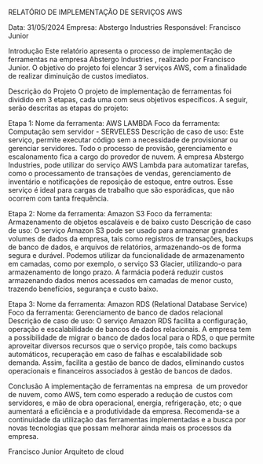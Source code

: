 
RELATÓRIO DE IMPLEMENTAÇÃO DE SERVIÇOS AWS

Data: 31/05/2024
Empresa: Abstergo Industries
Responsável: Francisco Junior

Introdução
Este relatório apresenta o processo de implementação de ferramentas na empresa Abstergo Industries , realizado por Francisco Junior. O objetivo do projeto foi elencar 3 serviços AWS, com a finalidade de realizar diminuição de custos imediatos.

Descrição do Projeto
O projeto de implementação de ferramentas foi dividido em 3 etapas, cada uma com seus objetivos específicos. A seguir, serão descritas as etapas do projeto:

Etapa 1:
Nome da ferramenta: AWS LAMBDA 
Foco da ferramenta: Computação sem servidor - SERVELESS 
Descrição de caso de uso: Este serviço, permite executar código sem a necessidade de provisionar ou gerenciar servidores. Todo o processo de provisão, gerenciamento e escalonamento fica a cargo do provedor de nuvem. A empresa Abstergo Industries, pode utilizar do serviço AWS Lambda para automatizar tarefas, como o processamento de transações de vendas, gerenciamento de inventário e notificações de reposição de estoque, entre outros. Esse serviço é ideal para cargas de trabalho que são esporádicas, que não ocorrem com tanta frequência.

Etapa 2: 
Nome da ferramenta: Amazon S3 
Foco da ferramenta: Armazenamento de objetos escaláveis e de baixo custo
Descrição de caso de uso: O serviço Amazon S3 pode ser usado para armazenar grandes volumes de dados da empresa, tais como registros de transações, backups de banco de dados, e arquivos de relatórios, armazenando-os de forma segura e durável. Podemos utilizar da funcionalidade de armazenamento em camadas, como por exemplo, o serviço S3 Glacier, utilizando-o para armazenamento de longo prazo. A farmácia poderá reduzir custos armazenando dados menos acessados em camadas de menor custo, trazendo benefícios, segurança e custo baixo. 

Etapa 3: 
Nome da ferramenta: Amazon RDS (Relational Database Service)
Foco da ferramenta: Gerenciamento de banco de dados relacional
Descrição de caso de uso:  O serviço Amazon RDS facilita a configuração, operação e escalabilidade de bancos de dados relacionais. A empresa tem a possibilidade de migrar o banco de dados local para o RDS, o que permite aproveitar diversos recursos que o serviço propõe, tais como backups automáticos, recuperação em caso de falhas e escalabilidade sob demanda. Assim, facilita a gestão de banco de dados, eliminando custos operacionais e financeiros associados à gestão de bancos de dados. 

Conclusão
A implementação de ferramentas na empresa  de um provedor de nuvem, como AWS,  tem como esperado a redução de custos com servidores, e mão de obra operacional, energia, refrigeração, etc; o que aumentará a eficiência e a produtividade da empresa. Recomenda-se a continuidade da utilização das ferramentas implementadas e a busca por novas tecnologias que possam melhorar ainda mais os processos da empresa.

Francisco  Junior
Arquiteto de cloud
